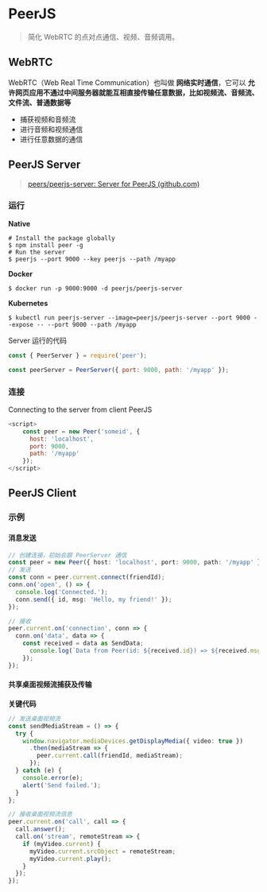 # PeerJS

> 简化 WebRTC 的点对点通信、视频、音频调用。

## WebRTC

WebRTC（Web Real Time Communication）也叫做 **网络实时通信**，它可以 **允许网页应用不通过中间服务器就能互相直接传输任意数据，比如视频流、音频流、文件流、普通数据等**

- 捕获视频和音频流
- 进行音频和视频通信
- 进行任意数据的通信



## PeerJS Server

> [peers/peerjs-server: Server for PeerJS (github.com)](https://github.com/peers/peerjs-server)



### 运行

**Native**

```shell
# Install the package globally
$ npm install peer -g
# Run the server
$ peerjs --port 9000 --key peerjs --path /myapp
```

**Docker**

```shell
$ docker run -p 9000:9000 -d peerjs/peerjs-server
```

**Kubernetes**

```shell
$ kubectl run peerjs-server --image=peerjs/peerjs-server --port 9000 --expose -- --port 9000 --path /myapp
```



Server 运行的代码

```javascript
const { PeerServer } = require('peer');

const peerServer = PeerServer({ port: 9000, path: '/myapp' });
```





### 连接

Connecting to the server from client PeerJS

```javascript
<script>
    const peer = new Peer('someid', {
      host: 'localhost',
      port: 9000,
      path: '/myapp'
    });
</script>
```

## PeerJS Client

### 示例

#### 消息发送

```typescript
// 创建连接，初始会跟 PeerServer 通信
const peer = new Peer({ host: 'localhost', port: 9000, path: '/myapp' });
// 发送
const conn = peer.current.connect(friendId);
conn.on('open', () => {
  console.log('Connected.');
  conn.send({ id, msg: 'Hello, my friend!' });
});

// 接收
peer.current.on('connection', conn => {
  conn.on('data', data => {
    const received = data as SendData;
      console.log(`Data from Peer(id: ${received.id}) => ${received.msg}`);
    });
});
```

#### 共享桌面视频流捕获及传输

**关键代码**

```typescript
// 发送桌面视频流
const sendMediaStream = () => {
  try {
    window.navigator.mediaDevices.getDisplayMedia({ video: true })
      .then(mediaStream => {
        peer.current.call(friendId, mediaStream);
      });
  } catch (e) {
    console.error(e);
    alert('Send failed.');
  }
};

// 接收桌面视频流信息
peer.current.on('call', call => {
  call.answer();
  call.on('stream', remoteStream => {
    if (myVideo.current) {
      myVideo.current.srcObject = remoteStream;
      myVideo.current.play();
    }
  });
});
```